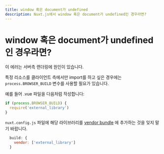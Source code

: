 ```yaml
---
title: window 혹은 document가 undefined
description: Nuxt.js에서 window 혹은 document가 undefined인 경우라면?
---
```


# window 혹은 document가 undefined인 경우라면?

이 에러는 서버측 랜더링에 원인이 있습니다.

특정 리소스를 클라이언트 측에서만 import를 하고 싶은 경우에는 `process.BROWSER_BUILD` 변수를 사용할 필요가 있습니다.

예를 들어 .vue 파일을 다음처럼 작성합니다:

```js
if (process.BROWSER_BUILD) {
  require('external_library')
}
```

<!-- Don't forget to add your library in the [vendor bundle](/api/configuration-build#build-vendor) in your `nuxt.config.js`: -->

`nuxt.config.js` 파일에 해당 라이브러리를 [vendor bundle](/api/configuration-build#vendor) 에 추가하는 것을 잊지 말기 바랍니다.

```js
  build: {
    vendor: ['external_library']
  }
```

